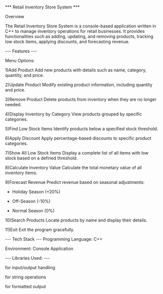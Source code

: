 *** Retail Inventory Store System ***

Overview

The Retail Inventory Store System is a console-based application written in C++ to manage inventory operations for retail businesses. It provides functionalities such as adding, updating, and removing products, tracking low stock items, applying discounts, and forecasting revenue.

--- Features ---

Menu Options:

1)Add Product
Add new products with details such as name, category, quantity, and price.

2)Update Product
Modify existing product information, including quantity and price.

3)Remove Product
Delete products from inventory when they are no longer needed.

4)Display Inventory by Category
View products grouped by specific categories.

5)Find Low Stock Items
Identify products below a specified stock threshold.

6)Apply Discount
Apply percentage-based discounts to specific product categories.

7)Show All Low Stock Items
Display a complete list of all items with low stock based on a defined threshold.

8)Calculate Inventory Value
Calculate the total monetary value of all inventory items.

9)Forecast Revenue
Predict revenue based on seasonal adjustments:

* Holiday Season (+20%)

* Off-Season (-10%)

* Normal Season (0%)

10)Search Products
Locate products by name and display their details.

11)Exit
Exit the program gracefully.

--- Tech Stack ---
Programming Language: C++

Environment: Console Application


--- Libraries Used: ---

<iostream> for input/output handling

<string> for string operations

<iomanip> for formatted output
